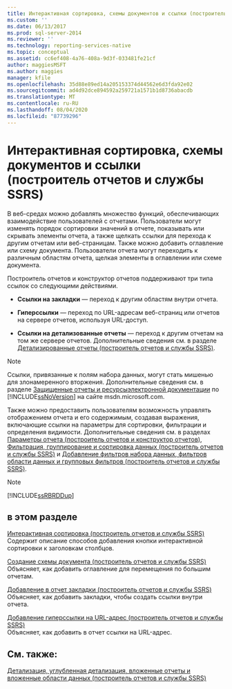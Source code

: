 ```yaml
---
title: Интерактивная сортировка, схемы документов и ссылки (построитель отчетов и службы SSRS) | Документы Майкрософт
ms.custom: ''
ms.date: 06/13/2017
ms.prod: sql-server-2014
ms.reviewer: ''
ms.technology: reporting-services-native
ms.topic: conceptual
ms.assetid: cc6ef408-4a76-408a-9d3f-033481fe21cf
author: maggiesMSFT
ms.author: maggies
manager: kfile
ms.openlocfilehash: 35d88e89ed14a205153374d44562e6d3fda92e02
ms.sourcegitcommit: ad4d92dce894592a259721a1571b1d8736abacdb
ms.translationtype: MT
ms.contentlocale: ru-RU
ms.lasthandoff: 08/04/2020
ms.locfileid: "87739296"
---
```

# <a name="interactive-sort-document-maps-and-links-report-builder-and-ssrs"></a>Интерактивная сортировка, схемы документов и ссылки (построитель отчетов и службы SSRS)
  В веб-средах можно добавлять множество функций, обеспечивающих взаимодействие пользователей с отчетами. Пользователи могут изменять порядок сортировки значений в отчете, показывать или скрывать элементы отчета, а также щелкать ссылки для перехода к другим отчетам или веб-страницам. Также можно добавить оглавление или схему документа. Пользователи отчета могут переходить к различным областям отчета, щелкая элементы в оглавлении или схеме документа.  
  
 Построитель отчетов и конструктор отчетов поддерживают три типа ссылок со следующими действиями.  
  
-   **Ссылки на закладки** — переход к другим областям внутри отчета.  
  
-   **Гиперссылки** — переход по URL-адресам веб-страниц или отчетов на сервере отчетов, используя URL-доступ.  
  
-   **Ссылки на детализованные отчеты** — переход к другим отчетам на том же сервере отчетов. Дополнительные сведения см. в разделе [Детализированные отчеты (построитель отчетов и службы SSRS)](drillthrough-reports-report-builder-and-ssrs.md).  
  
> [!NOTE]  
>  Ссылки, привязанные к полям набора данных, могут стать мишенью для злонамеренного вторжения. Дополнительные сведения см. в разделе [Защищенные отчеты и ресурсы](../security/secure-reports-and-resources.md)[электронной документации](https://go.microsoft.com/fwlink/?LinkId=154888) по [!INCLUDE[ssNoVersion](../../includes/ssnoversion-md.md)] на сайте msdn.microsoft.com.  
  
 Также можно предоставить пользователям возможность управлять отображением отчета и его содержимым, создавая выражения, включающие ссылки на параметры для сортировки, фильтрации и определения видимости. Дополнительные сведения см. в разделах [Параметры отчета (построитель отчетов и конструктор отчетов)](report-parameters-report-builder-and-report-designer.md), [Фильтрация, группирование и сортировка данных (построитель отчетов и службы SSRS)](filter-group-and-sort-data-report-builder-and-ssrs.md) и [Добавление фильтров набора данных, фильтров области данных и групповых фильтров (построитель отчетов и службы SSRS)](add-dataset-filters-data-region-filters-and-group-filters.md).  
  
> [!NOTE]  
>  [!INCLUDE[ssRBRDDup](../../includes/ssrbrddup-md.md)]  
  
## <a name="in-this-section"></a>в этом разделе  
 [Интерактивная сортировка (построитель отчетов и службы SSRS)](interactive-sort-report-builder-and-ssrs.md)  
 Содержит описание способов добавления кнопки интерактивной сортировки к заголовкам столбцов.  
  
 [Создание схемы документа (построитель отчетов и службы SSRS)](create-a-document-map-report-builder-and-ssrs.md)  
 Объясняет, как добавить оглавление для перемещения по большим отчетам.  
  
 [Добавление в отчет закладки (построитель отчетов и службы SSRS)](add-a-bookmark-to-a-report-report-builder-and-ssrs.md)  
 Объясняет, как добавить закладки, чтобы создать ссылки внутри отчета.  
  
 [Добавление гиперссылки на URL-адрес (построитель отчетов и службы SSRS)](add-a-hyperlink-to-a-url-report-builder-and-ssrs.md)  
 Объясняет, как добавить в отчет ссылки на URL-адрес.  
  
## <a name="see-also"></a>См. также:  
 [Детализация, углубленная детализация, вложенные отчеты и вложенные области данных (построитель отчетов и службы SSRS)](drillthrough-drilldown-subreports-and-nested-data-regions.md)  
  
  
